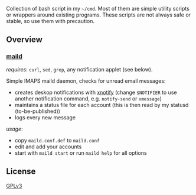 
Collection of bash script in my `~/cmd`. Most of them are simple utility scripts or wrappers around existing programs. 
These scripts are not always safe or stable, so use them with precaution.

## Overview

### [maild](maild)
*requires*: `curl`, `sed`, `grep`, any notification applet (see below).

Simple IMAPS maild daemon, checks for unread email messages:
+ creates deskop notifications with [xnotify](https://github.com/vgratian/xnotify) (change `$NOTIFIER` to use another notification command, e.g. `notify-send` or `xmessage`)
+ maintains a status file for each account (this is then read by my statusd (to-be-published))
+ logs every new message

*usage*:
+ copy `maild.conf.def` to `maild.conf`
+ edit and add your accounts
+ start with `maild start` or run `maild help` for all options

## License
[GPLv3](https://www.gnu.org/licenses/gpl-3.0.en.html)
